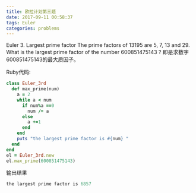 ```yaml
---
title: 欧拉计划第三题
date: 2017-09-11 00:58:37
tags: Euler
categories: problems
---
```

Euler 3. Largest prime factor
The prime factors of 13195 are 5, 7, 13 and 29.
What is the largest prime factor of the number 600851475143 ?
即是求数字600851475143的最大质因子。

Ruby代码:
```Ruby
class Euler_3rd
  def max_prime(num)
    a = 2
    while a < num
      if num%a ==0
        num /= a
      else
        a +=1
      end
    end
    puts "the largest prime factor is #{num} "
  end
end
el = Euler_3rd.new
el.max_prime(600851475143)
```
输出结果
```Ruby
the largest prime factor is 6857 
```